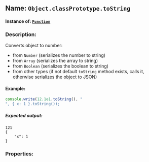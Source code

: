 ## Name: `Object.classPrototype.toString`

#### Instance of: [`Function`](Function.md)

### Description:

Converts object to number:
- from `Number` (serializes the number to string)
- from `Array` (serializes the array to string)
- from `Boolean` (serializes the boolean to string)
- from other types (if not default `toString` method 
  exists, calls it, otherwise serializes the object 
  to JSON)

#### Example:

```js
console.write(12.1e1.toString(), "
", { x: 1 }.toString());
```

##### Expected output:

```
121
{
    "x": 1
}
```

### Properties:



